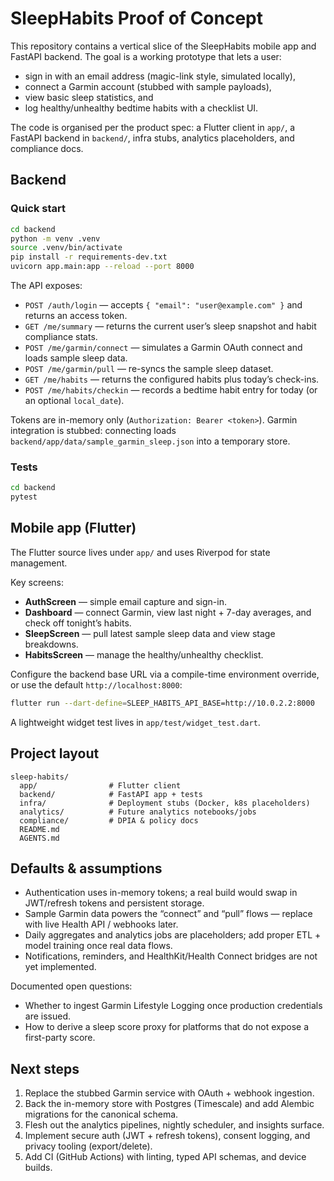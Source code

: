 # SleepHabits Proof of Concept

This repository contains a vertical slice of the SleepHabits mobile app and FastAPI backend. The goal is a working prototype that lets a user:

- sign in with an email address (magic-link style, simulated locally),
- connect a Garmin account (stubbed with sample payloads),
- view basic sleep statistics, and
- log healthy/unhealthy bedtime habits with a checklist UI.

The code is organised per the product spec: a Flutter client in `app/`, a FastAPI backend in `backend/`, infra stubs, analytics placeholders, and compliance docs.

## Backend

### Quick start

```bash
cd backend
python -m venv .venv
source .venv/bin/activate
pip install -r requirements-dev.txt
uvicorn app.main:app --reload --port 8000
```

The API exposes:

- `POST /auth/login` — accepts `{ "email": "user@example.com" }` and returns an access token.
- `GET /me/summary` — returns the current user’s sleep snapshot and habit compliance stats.
- `POST /me/garmin/connect` — simulates a Garmin OAuth connect and loads sample sleep data.
- `POST /me/garmin/pull` — re-syncs the sample sleep dataset.
- `GET /me/habits` — returns the configured habits plus today’s check-ins.
- `POST /me/habits/checkin` — records a bedtime habit entry for today (or an optional `local_date`).

Tokens are in-memory only (`Authorization: Bearer <token>`). Garmin integration is stubbed: connecting loads `backend/app/data/sample_garmin_sleep.json` into a temporary store.

### Tests

```bash
cd backend
pytest
```

## Mobile app (Flutter)

The Flutter source lives under `app/` and uses Riverpod for state management.

Key screens:

- **AuthScreen** — simple email capture and sign-in.
- **Dashboard** — connect Garmin, view last night + 7-day averages, and check off tonight’s habits.
- **SleepScreen** — pull latest sample sleep data and view stage breakdowns.
- **HabitsScreen** — manage the healthy/unhealthy checklist.

Configure the backend base URL via a compile-time environment override, or use the default `http://localhost:8000`:

```bash
flutter run --dart-define=SLEEP_HABITS_API_BASE=http://10.0.2.2:8000
```

A lightweight widget test lives in `app/test/widget_test.dart`.

## Project layout

```
sleep-habits/
  app/                # Flutter client
  backend/            # FastAPI app + tests
  infra/              # Deployment stubs (Docker, k8s placeholders)
  analytics/          # Future analytics notebooks/jobs
  compliance/         # DPIA & policy docs
  README.md
  AGENTS.md
```

## Defaults & assumptions

- Authentication uses in-memory tokens; a real build would swap in JWT/refresh tokens and persistent storage.
- Sample Garmin data powers the “connect” and “pull” flows — replace with live Health API / webhooks later.
- Daily aggregates and analytics jobs are placeholders; add proper ETL + model training once real data flows.
- Notifications, reminders, and HealthKit/Health Connect bridges are not yet implemented.

Documented open questions:

- Whether to ingest Garmin Lifestyle Logging once production credentials are issued.
- How to derive a sleep score proxy for platforms that do not expose a first-party score.

## Next steps

1. Replace the stubbed Garmin service with OAuth + webhook ingestion.
2. Back the in-memory store with Postgres (Timescale) and add Alembic migrations for the canonical schema.
3. Flesh out the analytics pipelines, nightly scheduler, and insights surface.
4. Implement secure auth (JWT + refresh tokens), consent logging, and privacy tooling (export/delete).
5. Add CI (GitHub Actions) with linting, typed API schemas, and device builds.
